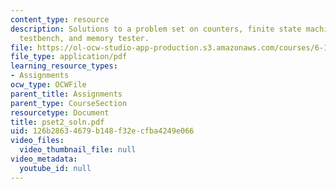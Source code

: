```yaml
---
content_type: resource
description: Solutions to a problem set on counters, finite state machines, Verilog
  testbench, and memory tester.
file: https://ol-ocw-studio-app-production.s3.amazonaws.com/courses/6-111-introductory-digital-systems-laboratory-spring-2006/126b28634679b148f32ecfba4249e066_pset2_soln.pdf
file_type: application/pdf
learning_resource_types:
- Assignments
ocw_type: OCWFile
parent_title: Assignments
parent_type: CourseSection
resourcetype: Document
title: pset2_soln.pdf
uid: 126b2863-4679-b148-f32e-cfba4249e066
video_files:
  video_thumbnail_file: null
video_metadata:
  youtube_id: null
---
```

